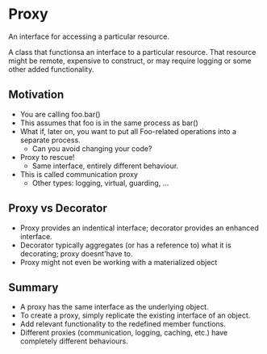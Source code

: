 # Proxy

An interface for accessing a particular resource.

A class that functionsa an interface to a particular resource. 
That resource might be remote, expensive to construct, or may require logging or some other
added functionality.

## Motivation

- You are calling foo.bar()
- This assumes that foo is in the same process as bar()
- What if, later on, you want to put all Foo-related operations into a separate process.
   - Can you avoid changing your code?
-  Proxy to rescue!
   - Same interface, entirely different behaviour.
- This is called communication proxy
   - Other types: logging, virtual, guarding, ...

## Proxy vs Decorator

- Proxy provides an indentical interface; decorator provides an enhanced interface.
- Decorator typically aggregates (or has a reference to) what it is decorating; proxy doesnt'have to.
- Proxy might not even be working with a materialized object

## Summary

- A proxy has the same interface as the underlying object.
- To create a proxy, simply replicate the existing interface of an object.
- Add relevant functionality to the redefined member functions.
- Different proxies (communication, logging, caching, etc.) have completely different behaviours.


